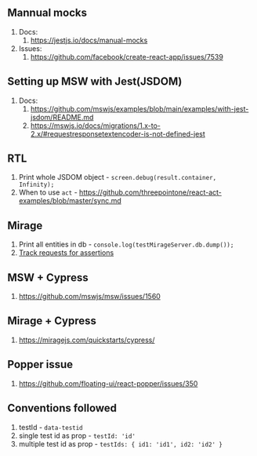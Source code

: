 ## Mannual mocks

1. Docs:
   1. https://jestjs.io/docs/manual-mocks
1. Issues:
   1. https://github.com/facebook/create-react-app/issues/7539

## Setting up MSW with Jest(JSDOM)

1. Docs:
   1. https://github.com/mswjs/examples/blob/main/examples/with-jest-jsdom/README.md
   2. https://mswjs.io/docs/migrations/1.x-to-2.x/#requestresponsetextencoder-is-not-defined-jest

## RTL

1. Print whole JSDOM object - `screen.debug(result.container, Infinity);`
2. When to use `act` - https://github.com/threepointone/react-act-examples/blob/master/sync.md

## Mirage

1. Print all entities in db - `console.log(testMirageServer.db.dump());`
2. [Track requests for assertions](https://miragejs.com/docs/testing/assertions/#asserting-against-handled-requests-and-responses)

## MSW + Cypress

1. https://github.com/mswjs/msw/issues/1560

## Mirage + Cypress

1. https://miragejs.com/quickstarts/cypress/

## Popper issue

1. https://github.com/floating-ui/react-popper/issues/350

## Conventions followed

1. testId - `data-testid`
2. single test id as prop - `testId: 'id'`
3. multiple test id as prop - `testIds: { id1: 'id1', id2: 'id2' }`
